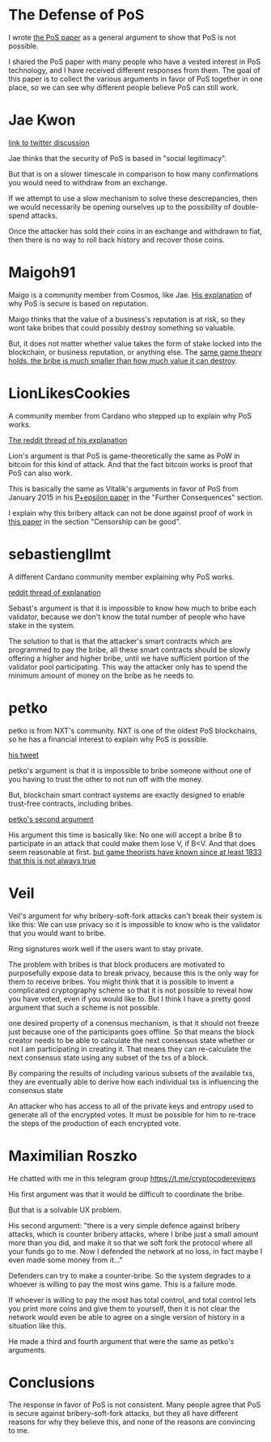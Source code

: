 The Defense of PoS
========

I wrote [the PoS paper](https://github.com/zack-bitcoin/amoveo/blob/master/docs/other_blockchains/proof_of_stake.md) as a general argument to show that PoS is not possible.

I shared the PoS paper with many people who have a vested interest in PoS technology, and I have received different responses from them. The goal of this paper is to collect the various arguments in favor of PoS together in one place, so we can see why different people believe PoS can still work.


Jae Kwon
========

[link to twitter discussion](https://twitter.com/jaekwon/status/1163205417020735488?s=20)

Jae thinks that the security of PoS is based in "social legitimacy". 

But that is on a slower timescale in comparison to how many confirmations you would need to withdraw from an exchange.

If we attempt to use a slow mechanism to solve these descrepancies, then we would necessarily be opening ourselves up to the possibility of double-spend attacks.

Once the attacker has sold their coins in an exchange and withdrawn to fiat, then there is no way to roll back history and recover those coins.

Maigoh91
========

Maigo is a community member from Cosmos, like Jae. [His explanation](https://www.reddit.com/r/cosmosnetwork/comments/cnw1rn/i_attempted_to_prove_that_cosmos_pos_consensus_is/) of why PoS is secure is based on reputation.

Maigo thinks that the value of a business's reputation is at risk, so they wont take bribes that could possibly destroy something so valuable.

But, it does not matter whether value takes the form of stake locked into the blockchain, or business reputation, or anything else. The [same game theory holds. the bribe is much smaller than how much value it can destroy](https://github.com/zack-bitcoin/amoveo/blob/master/docs/basics/market_failure.md).

LionLikesCookies
========

A community member from Cardano who stepped up to explain why PoS works.

[The reddit thread of his explanation](https://www.reddit.com/r/CryptoCurrency/comments/cy4i6l/i_attempted_to_show_that_cardano_ouroboros_is_not/)

Lion's argument is that PoS is game-theoretically the same as PoW in bitcoin for this kind of attack. And that the fact bitcoin works is proof that PoS can also work.

This is basically the same as Vitalik's arguments in favor of PoS from January 2015 in his [P+epsilon paper](https://blog.ethereum.org/2015/01/28/p-epsilon-attack/) in the "Further Consequences" section.

I explain why this bribery attack can not be done against proof of work in [this paper](https://github.com/zack-bitcoin/amoveo/blob/master/docs/other_blockchains/proof_of_stake.md) in the section "Censorship can be good".

sebastiengllmt
========

A different Cardano community member explaining why PoS works.

[reddit thread of explanation](https://www.reddit.com/r/cardano/comments/cy52ab/i_attempted_to_use_math_to_show_that_cardanos/)

Sebast's argument is that it is impossible to know how much to bribe each validator, because we don't know the total number of people who have stake in the system.

The solution to that is that the attacker's smart contracts which are programmed to pay the bribe, all these smart contracts should be slowly offering a higher and higher bribe, until we have sufficient portion of the validator pool participating. This way the attacker only has to spend the minimum amount of money on the bribe as he needs to.


petko
=======

petko is from NXT's community. NXT is one of the oldest PoS blockchains, so he has a financial interest to explain why PoS is possible.

[his tweet](https://twitter.com/petkodp/status/1168596724312662017?s=20)

petko's argument is that it is impossible to bribe someone without one of you having to trust the other to not run off with the money.

But, blockchain smart contract systems are exactly designed to enable trust-free contracts, including bribes.


[petko's second argument](https://twitter.com/petkodp/status/1168553666124664832?s=20)

His argument this time is basically like: No one will accept a bribe B to participate in an attack that could make them lose V, if B<V.
And that does seem reasonable at first. [but game theorists have known since at least 1833 that this is not always true](https://github.com/zack-bitcoin/amoveo/blob/master/docs/basics/market_failure.md)


Veil
=========

Veil's argument for why bribery-soft-fork attacks can't break their system is like this: We can use privacy so it is impossible to know who is the validator that you would want to bribe.


Ring signatures work well if the users want to stay private. 

The problem with bribes is that block producers are motivated to purposefully expose data to break privacy, because this is the only way for them to receive bribes.
You might think that it is possible to invent a complicated cryptography scheme so that it is not possible to reveal how you have voted, even if you would like to. 
But I think I have a pretty good argument that such a scheme is not possible.

one desired property of a conensus mechanism, is that it should not freeze just because one of the participants goes offline.
So that means the block creator needs to be able to calculate the next consensus state whether or not I am participating in creating it.
That means they can re-calculate the next consensus state using any subset of the txs of a block.

By comparing the results of including various subsets of the available txs, they are eventually able to derive how each individual txs is influencing the consensus state

An attacker who has access to all of the private keys and entropy used to generate all of the encrypted votes. It must be possible for him to re-trace the steps of the production of each encrypted vote.

Maximilian Roszko
==========

He chatted with me in this telegram group https://t.me/cryptocodereviews

His first argument was that it would be difficult to coordinate the bribe.

But that is a solvable UX problem.


His second argument:
"there is a very simple defence against bribery attacks, which is counter bribery attacks, where I bribe just a small amount more than you did, and make it so that we soft fork the protocol where all your funds go to me. Now I defended the network at no loss, in fact maybe I even made some money from it..."

Defenders can try to make a counter-bribe. So the system degrades to a whoever is willing to pay the most wins game. This is a failure mode.

If whoever is willing to pay the most has total control, and total control lets you print more coins and give them to yourself, then it is not clear the network would even be able to agree on a single version of history in a situation like this.

He made a third and fourth argument that were the same as petko's arguments.

Conclusions
========

The response in favor of PoS is not consistent.
Many people agree that PoS is secure against bribery-soft-fork attacks, but they all have different reasons for why they believe this, and none of the reasons are convincing to me.

